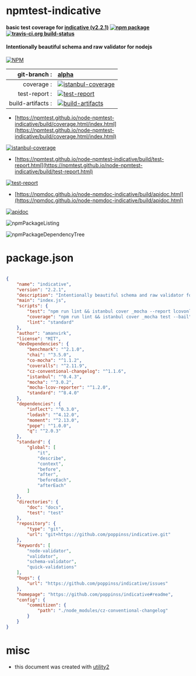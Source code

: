 # npmtest-indicative

#### basic test coverage for  [indicative (v2.2.1)](https://github.com/poppinss/indicative#readme)  [![npm package](https://img.shields.io/npm/v/npmtest-indicative.svg?style=flat-square)](https://www.npmjs.org/package/npmtest-indicative) [![travis-ci.org build-status](https://api.travis-ci.org/npmtest/node-npmtest-indicative.svg)](https://travis-ci.org/npmtest/node-npmtest-indicative)

#### Intentionally beautiful schema and raw validator for nodejs

[![NPM](https://nodei.co/npm/indicative.png?downloads=true&downloadRank=true&stars=true)](https://www.npmjs.com/package/indicative)

| git-branch : | [alpha](https://github.com/npmtest/node-npmtest-indicative/tree/alpha)|
|--:|:--|
| coverage : | [![istanbul-coverage](https://npmtest.github.io/node-npmtest-indicative/build/coverage.badge.svg)](https://npmtest.github.io/node-npmtest-indicative/build/coverage.html/index.html)|
| test-report : | [![test-report](https://npmtest.github.io/node-npmtest-indicative/build/test-report.badge.svg)](https://npmtest.github.io/node-npmtest-indicative/build/test-report.html)|
| build-artifacts : | [![build-artifacts](https://npmtest.github.io/node-npmtest-indicative/glyphicons_144_folder_open.png)](https://github.com/npmtest/node-npmtest-indicative/tree/gh-pages/build)|

- [https://npmtest.github.io/node-npmtest-indicative/build/coverage.html/index.html](https://npmtest.github.io/node-npmtest-indicative/build/coverage.html/index.html)

[![istanbul-coverage](https://npmtest.github.io/node-npmtest-indicative/build/screenCapture.buildCi.browser.%252Ftmp%252Fbuild%252Fcoverage.lib.html.png)](https://npmtest.github.io/node-npmtest-indicative/build/coverage.html/index.html)

- [https://npmtest.github.io/node-npmtest-indicative/build/test-report.html](https://npmtest.github.io/node-npmtest-indicative/build/test-report.html)

[![test-report](https://npmtest.github.io/node-npmtest-indicative/build/screenCapture.buildCi.browser.%252Ftmp%252Fbuild%252Ftest-report.html.png)](https://npmtest.github.io/node-npmtest-indicative/build/test-report.html)

- [https://npmdoc.github.io/node-npmdoc-indicative/build/apidoc.html](https://npmdoc.github.io/node-npmdoc-indicative/build/apidoc.html)

[![apidoc](https://npmdoc.github.io/node-npmdoc-indicative/build/screenCapture.buildCi.browser.%252Ftmp%252Fbuild%252Fapidoc.html.png)](https://npmdoc.github.io/node-npmdoc-indicative/build/apidoc.html)

![npmPackageListing](https://npmtest.github.io/node-npmtest-indicative/build/screenCapture.npmPackageListing.svg)

![npmPackageDependencyTree](https://npmtest.github.io/node-npmtest-indicative/build/screenCapture.npmPackageDependencyTree.svg)



# package.json

```json

{
    "name": "indicative",
    "version": "2.2.1",
    "description": "Intentionally beautiful schema and raw validator for nodejs",
    "main": "index.js",
    "scripts": {
        "test": "npm run lint && istanbul cover _mocha --report lcovonly -- -R spec test && cat ./coverage/lcov.info | ./node_modules/coveralls/bin/coveralls.js && rm -rf ./coverage",
        "coverage": "npm run lint && istanbul cover _mocha test --bail",
        "lint": "standard"
    },
    "author": "amanvirk",
    "license": "MIT",
    "devDependencies": {
        "benchmark": "^2.1.0",
        "chai": "^3.5.0",
        "co-mocha": "^1.1.2",
        "coveralls": "^2.11.9",
        "cz-conventional-changelog": "^1.1.6",
        "istanbul": "^0.4.3",
        "mocha": "^3.0.2",
        "mocha-lcov-reporter": "^1.2.0",
        "standard": "^8.4.0"
    },
    "dependencies": {
        "inflect": "^0.3.0",
        "lodash": "^4.12.0",
        "moment": "^2.13.0",
        "pope": "^1.0.0",
        "q": "^2.0.3"
    },
    "standard": {
        "global": [
            "it",
            "describe",
            "context",
            "before",
            "after",
            "beforeEach",
            "afterEach"
        ]
    },
    "directories": {
        "doc": "docs",
        "test": "test"
    },
    "repository": {
        "type": "git",
        "url": "git+https://github.com/poppinss/indicative.git"
    },
    "keywords": [
        "node-validator",
        "validator",
        "schema-validator",
        "quick-validations"
    ],
    "bugs": {
        "url": "https://github.com/poppinss/indicative/issues"
    },
    "homepage": "https://github.com/poppinss/indicative#readme",
    "config": {
        "commitizen": {
            "path": "./node_modules/cz-conventional-changelog"
        }
    }
}
```



# misc
- this document was created with [utility2](https://github.com/kaizhu256/node-utility2)
